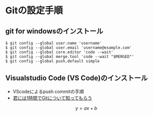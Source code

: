 # Gitの設定手順

## git for windowsのインストール
```git
$ git config --global user.name 'username'
$ git config --global user.email 'username@example.com'
$ git config --global core.editor 'code --wait'
$ git config --global merge.tool 'code --wait "$MERGED"'
$ git config --global push.default simple
```

## Visualstudio Code (VS Code)のインストール
  - VScodeによるpush commitの手順
  - [君には1時間でGitについて知ってもらう](https://qiita.com/jesus_isao/items/63557eba36819faa4ad9)

$$
y= ax + b
$$
